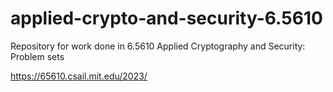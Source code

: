 # applied-crypto-and-security-6.5610
Repository for work done in 6.5610 Applied Cryptography and Security: Problem sets

https://65610.csail.mit.edu/2023/ 

